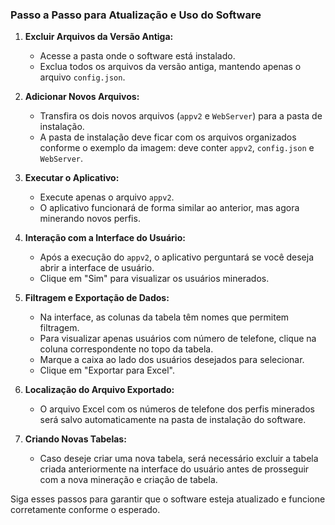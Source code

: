 ### Passo a Passo para Atualização e Uso do Software

1. **Excluir Arquivos da Versão Antiga:**
   - Acesse a pasta onde o software está instalado.
   - Exclua todos os arquivos da versão antiga, mantendo apenas o arquivo `config.json`.

2. **Adicionar Novos Arquivos:**
   - Transfira os dois novos arquivos (`appv2` e `WebServer`) para a pasta de instalação.
   - A pasta de instalação deve ficar com os arquivos organizados conforme o exemplo da imagem: deve conter `appv2`, `config.json` e `WebServer`.

3. **Executar o Aplicativo:**
   - Execute apenas o arquivo `appv2`.
   - O aplicativo funcionará de forma similar ao anterior, mas agora minerando novos perfis.

4. **Interação com a Interface do Usuário:**
   - Após a execução do `appv2`, o aplicativo perguntará se você deseja abrir a interface de usuário.
   - Clique em "Sim" para visualizar os usuários minerados.

5. **Filtragem e Exportação de Dados:**
   - Na interface, as colunas da tabela têm nomes que permitem filtragem.
   - Para visualizar apenas usuários com número de telefone, clique na coluna correspondente no topo da tabela.
   - Marque a caixa ao lado dos usuários desejados para selecionar.
   - Clique em "Exportar para Excel".

6. **Localização do Arquivo Exportado:**
   - O arquivo Excel com os números de telefone dos perfis minerados será salvo automaticamente na pasta de instalação do software.

7. **Criando Novas Tabelas:**
   - Caso deseje criar uma nova tabela, será necessário excluir a tabela criada anteriormente na interface do usuário antes de prosseguir com a nova mineração e criação de tabela.

Siga esses passos para garantir que o software esteja atualizado e funcione corretamente conforme o esperado.
